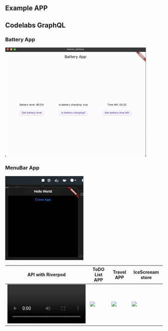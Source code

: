 ## Example APP

## Codelabs GraphQL



### Battery App

<img src="assets/battery_app.png" width="450">

### MenuBar App

<img src="assets/menu_bar.png" width="250">


| API with Riverpod | ToDO List APP | Travel APP | IceScreeam store |
|-----------|-----------|-----------|-----------|
| <video src="https://github.com/manuelduarte077/learning-dev-mobile/assets/46093689/69a412b5-59f3-4464-989f-0f534fbd49d7" width="250"> | <img src="https://github.com/manuelduarte077/learning-dev-mobile/assets/46093689/49c73058-eec3-4f86-adbb-0b0122bb826d" width="250"> | <img src="https://github.com/manuelduarte077/learning-dev-mobile/assets/46093689/14894dd5-ed5d-4f98-af16-b96ec16c1330" width="250"> | <img src="https://github.com/manuelduarte077/learning-dev-mobile/assets/46093689/b3678d5a-e899-487d-91f4-1b02a24469ba" width="250"> |
